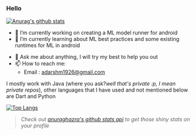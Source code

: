### Hello

[![Anurag's github stats](https://github-readme-stats.vercel.app/api?username=adarshm-26&show_icons=true)](https://github.com/anuraghazra/github-readme-stats) <br/>

- 🔭 I’m currently working on creating a ML model runner for android
- 🌱 I’m currently learning about ML best practices and some existing runtimes for ML in android
<!-- - 👯 I’m looking to collaborate on ... -->
<!-- - 🤔 I’m looking for help with ... -->
- 💬 Ask me about anything, I will try my best to help you out
- 📫 How to reach me: 
  * Email : adarshm1926@gmail.com
<!-- - 😄 Pronouns: -->
<!-- - ⚡ Fun fact: -->

I mostly work with Java (where you ask?*well that's private :p, I mean private repos*), other languages that I have used and not mentioned below are Dart and Python

[![Top Langs](https://github-readme-stats.vercel.app/api/top-langs/?username=adarshm-26&layout=compact&langs_count=8)](https://github.com/anuraghazra/github-readme-stats)

> *Check out [anuraghazra's github stats api](https://github.com/anuraghazra/github-readme-stats) to get those shiny stats on your profile*
